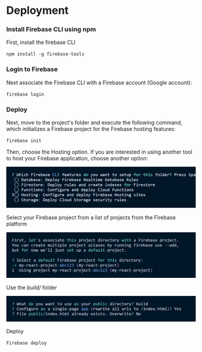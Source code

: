 # Deployment

### Install Firebase CLI using npm

First, install the firebase CLI

```text
npm install -g firebase-tools
```

### Login to Firebase

Next associate the Firebase CLI with a Firebase account \(Google account\):

```text
firebase login
```

### Deploy 

Next, move to the project's folder and execute the following command, which initializes a Firebase project for the Firebase hosting features:

```text
firebase init
```

Then, choose the Hosting option. If you are interested in using another tool to host your Firebase application, choose another option:

![](../.gitbook/assets/k-opyqt-fxr-q330-jwnjtt.png)

Select your Firebase project from a list of projects from the Firebase platform

![](../.gitbook/assets/image%20%281%29.png)

 Use the _build/_ folder

![](../.gitbook/assets/image%20%283%29.png)

Deploy

```text
Firebase deploy
```


